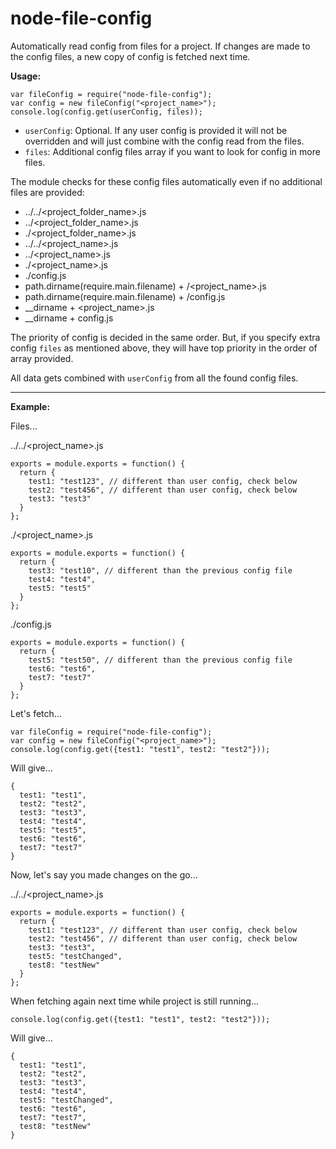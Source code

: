 # node-file-config

Automatically read config from files for a project. If changes are made to the config files, a new copy of config is fetched next time.

**Usage:**

```
var fileConfig = require("node-file-config");
var config = new fileConfig("<project_name>");
console.log(config.get(userConfig, files));
```

- `userConfig`: Optional. If any user config is provided it will not be overridden and will just combine with the config read from the files.
- `files`: Additional config files array if you want to look for config in more files.

The module checks for these config files automatically even if no additional files are provided:

- ../../<project_folder_name>.js
- ../<project_folder_name>.js
- ./<project_folder_name>.js
- ../../<project_name>.js
- ../<project_name>.js
- ./<project_name>.js
- ./config.js
- path.dirname(require.main.filename) + /<project_name>.js
- path.dirname(require.main.filename) + /config.js
- __dirname + <project_name>.js
- __dirname + config.js

The priority of config is decided in the same order. But, if you specify extra config `files` as mentioned above, they will have top priority in the order of array provided.

All data gets combined with `userConfig` from all the found config files.

---------------------------------------

**Example:**

Files...

../../<project_name>.js

```
exports = module.exports = function() {
  return {
    test1: "test123", // different than user config, check below
    test2: "test456", // different than user config, check below
    test3: "test3"
  }
};
```

./<project_name>.js

```
exports = module.exports = function() {
  return {
    test3: "test10", // different than the previous config file
    test4: "test4",
    test5: "test5"
  }
};
```

./config.js

```
exports = module.exports = function() {
  return {
    test5: "test50", // different than the previous config file
    test6: "test6",
    test7: "test7"
  }
};
```

Let's fetch...

```
var fileConfig = require("node-file-config");
var config = new fileConfig("<project_name>");
console.log(config.get({test1: "test1", test2: "test2"}));
```

Will give...

```
{
  test1: "test1",
  test2: "test2",
  test3: "test3",
  test4: "test4",
  test5: "test5",
  test6: "test6",
  test7: "test7"
}
```

Now, let's say you made changes on the go...

../../<project_name>.js

```
exports = module.exports = function() {
  return {
    test1: "test123", // different than user config, check below
    test2: "test456", // different than user config, check below
    test3: "test3",
    test5: "testChanged",
    test8: "testNew"
  }
};
```

When fetching again next time while project is still running...


```
console.log(config.get({test1: "test1", test2: "test2"}));
```

Will give...

```
{
  test1: "test1",
  test2: "test2",
  test3: "test3",
  test4: "test4",
  test5: "testChanged",
  test6: "test6",
  test7: "test7",
  test8: "testNew"
}
```